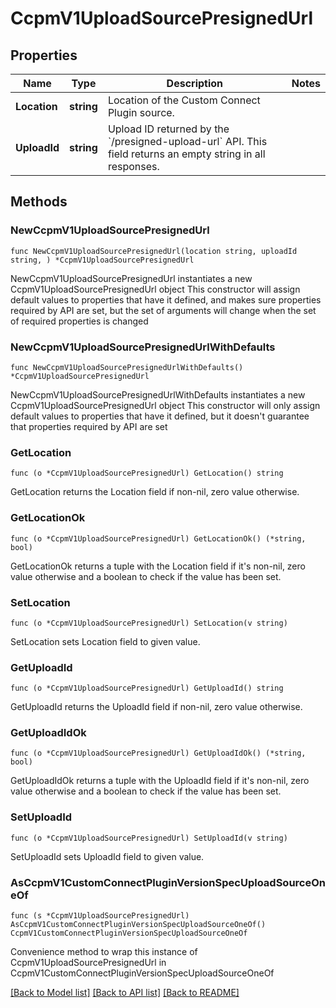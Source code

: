 # CcpmV1UploadSourcePresignedUrl

## Properties

Name | Type | Description | Notes
------------ | ------------- | ------------- | -------------
**Location** | **string** | Location of the Custom Connect Plugin source.  | 
**UploadId** | **string** | Upload ID returned by the &#x60;/presigned-upload-url&#x60; API. This field returns an empty string in all responses. | 

## Methods

### NewCcpmV1UploadSourcePresignedUrl

`func NewCcpmV1UploadSourcePresignedUrl(location string, uploadId string, ) *CcpmV1UploadSourcePresignedUrl`

NewCcpmV1UploadSourcePresignedUrl instantiates a new CcpmV1UploadSourcePresignedUrl object
This constructor will assign default values to properties that have it defined,
and makes sure properties required by API are set, but the set of arguments
will change when the set of required properties is changed

### NewCcpmV1UploadSourcePresignedUrlWithDefaults

`func NewCcpmV1UploadSourcePresignedUrlWithDefaults() *CcpmV1UploadSourcePresignedUrl`

NewCcpmV1UploadSourcePresignedUrlWithDefaults instantiates a new CcpmV1UploadSourcePresignedUrl object
This constructor will only assign default values to properties that have it defined,
but it doesn't guarantee that properties required by API are set

### GetLocation

`func (o *CcpmV1UploadSourcePresignedUrl) GetLocation() string`

GetLocation returns the Location field if non-nil, zero value otherwise.

### GetLocationOk

`func (o *CcpmV1UploadSourcePresignedUrl) GetLocationOk() (*string, bool)`

GetLocationOk returns a tuple with the Location field if it's non-nil, zero value otherwise
and a boolean to check if the value has been set.

### SetLocation

`func (o *CcpmV1UploadSourcePresignedUrl) SetLocation(v string)`

SetLocation sets Location field to given value.


### GetUploadId

`func (o *CcpmV1UploadSourcePresignedUrl) GetUploadId() string`

GetUploadId returns the UploadId field if non-nil, zero value otherwise.

### GetUploadIdOk

`func (o *CcpmV1UploadSourcePresignedUrl) GetUploadIdOk() (*string, bool)`

GetUploadIdOk returns a tuple with the UploadId field if it's non-nil, zero value otherwise
and a boolean to check if the value has been set.

### SetUploadId

`func (o *CcpmV1UploadSourcePresignedUrl) SetUploadId(v string)`

SetUploadId sets UploadId field to given value.



### AsCcpmV1CustomConnectPluginVersionSpecUploadSourceOneOf

`func (s *CcpmV1UploadSourcePresignedUrl) AsCcpmV1CustomConnectPluginVersionSpecUploadSourceOneOf() CcpmV1CustomConnectPluginVersionSpecUploadSourceOneOf`

Convenience method to wrap this instance of CcpmV1UploadSourcePresignedUrl in CcpmV1CustomConnectPluginVersionSpecUploadSourceOneOf

[[Back to Model list]](../README.md#documentation-for-models) [[Back to API list]](../README.md#documentation-for-api-endpoints) [[Back to README]](../README.md)


